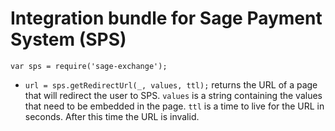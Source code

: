 # Integration bundle for Sage Payment System (SPS)
`var sps = require('sage-exchange');`
* `url = sps.getRedirectUrl(_, values, ttl);`
returns the URL of a page that will redirect the user to SPS.
`values` is a string containing the values that need to be embedded in the page.
`ttl` is a time to live for the URL in seconds. After this time the URL is invalid.

